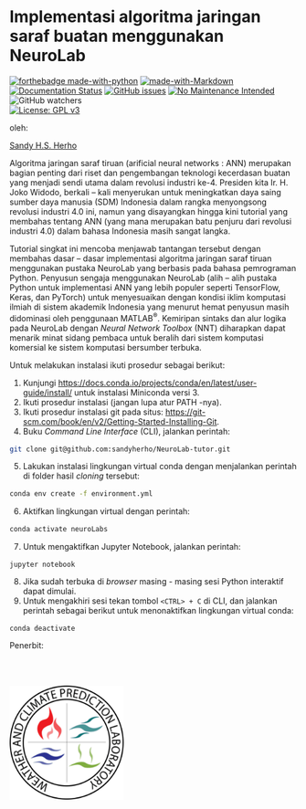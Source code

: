 # Implementasi algoritma jaringan saraf buatan menggunakan NeuroLab

[![forthebadge made-with-python](http://ForTheBadge.com/images/badges/made-with-python.svg)](https://www.python.org/)
[![made-with-Markdown](https://img.shields.io/badge/Made%20with-Markdown-1f425f.svg)](http://commonmark.org)<br>
[![Documentation Status](https://readthedocs.org/projects/ansicolortags/badge/?version=latest)](http://ansicolortags.readthedocs.io/?badge=latest)
[![GitHub issues](https://img.shields.io/github/issues/Naereen/StrapDown.js.svg)](https://GitHub.com/Naereen/StrapDown.js/issues/)
[![No Maintenance Intended](http://unmaintained.tech/badge.svg)](http://unmaintained.tech/)<br>
![GitHub watchers](https://img.shields.io/github/watchers/sandyherho/NeuroLab-tutor?style=social)<br>
[![License: GPL v3](https://img.shields.io/badge/License-GPLv3-blue.svg)](https://www.gnu.org/licenses/gpl-3.0)


oleh:

[Sandy H.S. Herho](mailto:sandy.herho@igdore.org) 

<p align=”justify”>Algoritma jaringan saraf tiruan (arificial neural networks : ANN) merupakan bagian penting dari riset dan pengembangan teknologi kecerdasan buatan yang menjadi sendi utama dalam revolusi industri ke-4. Presiden kita Ir. H. Joko Widodo, berkali – kali menyerukan untuk meningkatkan daya saing sumber daya manusia (SDM) Indonesia dalam rangka menyongsong revolusi industri 4.0 ini, namun yang disayangkan hingga kini tutorial yang membahas tentang ANN (yang mana merupakan batu penjuru dari revolusi industri 4.0) dalam bahasa Indonesia masih sangat langka.</p>

<p align=”justify”>Tutorial singkat ini mencoba menjawab tantangan tersebut dengan membahas dasar – dasar implementasi algoritma jaringan saraf tiruan menggunakan pustaka NeuroLab yang berbasis pada bahasa pemrograman Python. Penyusun sengaja menggunakan NeuroLab (alih – alih pustaka Python untuk implementasi ANN yang lebih populer seperti TensorFlow, Keras, dan PyTorch) untuk menyesuaikan dengan kondisi iklim komputasi ilmiah di sistem akademik Indonesia yang menurut hemat penyusun masih didominasi oleh penggunaan MATLAB<sup>®</sup>. Kemiripan sintaks dan alur logika pada NeuroLab dengan <i>Neural Network Toolbox</i> (NNT) diharapkan dapat menarik minat sidang pembaca untuk beralih dari sistem komputasi komersial ke sistem komputasi bersumber terbuka.</p>

<p style="text-align:justify">Untuk melakukan instalasi ikuti prosedur sebagai berikut:</p>

1. Kunjungi <url>https://docs.conda.io/projects/conda/en/latest/user-guide/install/</url> untuk instalasi Miniconda versi 3.
2. Ikuti prosedur instalasi (jangan lupa atur PATH -nya).
3. Ikuti prosedur instalasi git pada situs:
<url>https://git-scm.com/book/en/v2/Getting-Started-Installing-Git</url>.
4. Buku *Command Line Interface* (CLI), jalankan perintah:
```bash
git clone git@github.com:sandyherho/NeuroLab-tutor.git
```
5. Lakukan instalasi lingkungan virtual conda dengan menjalankan perintah di folder hasil *cloning* tersebut:
```bash
conda env create -f environment.yml
```
6. Aktifkan lingkungan virtual dengan perintah:
```bash
conda activate neuroLabs
```
7. Untuk mengaktifkan Jupyter Notebook, jalankan perintah:
```(bash)
jupyter notebook
```
8. Jika sudah terbuka di *browser* masing - masing sesi Python interaktif dapat dimulai.
9. Untuk mengakhiri sesi tekan tombol `<CTRL> + C` di CLI, dan jalankan perintah sebagai berikut untuk menonaktifkan lingkungan virtual conda:
```(bash)
conda deactivate
```
Penerbit:

<br><br>

<a href="http://weather.meteo.itb.ac.id/">
<img src="wcpl.png" alt="wcpl-itb" width="200"/>
</a>